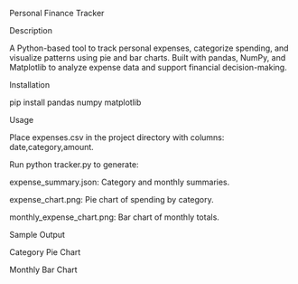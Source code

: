 Personal Finance Tracker

Description

A Python-based tool to track personal expenses, categorize spending, and visualize patterns using pie and bar charts. Built with pandas, NumPy, and Matplotlib to analyze expense data and support financial decision-making.

Installation

pip install pandas numpy matplotlib

Usage





Place expenses.csv in the project directory with columns: date,category,amount.



Run python tracker.py to generate:





expense_summary.json: Category and monthly summaries.



expense_chart.png: Pie chart of spending by category.



monthly_expense_chart.png: Bar chart of monthly totals.

Sample Output

Category Pie Chart


Monthly Bar Chart
